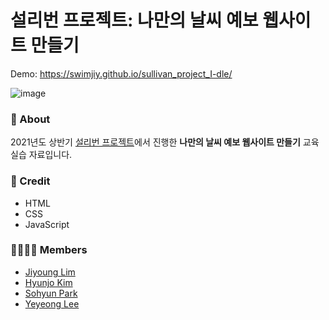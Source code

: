 # 설리번 프로젝트: 나만의 날씨 예보 웹사이트 만들기
Demo: https://swimjiy.github.io/sullivan_project_I-dle/

![image](https://user-images.githubusercontent.com/38487811/134023659-3fa9d436-5450-4149-b427-dd36d139b882.png)
### 📒 About
2021년도 상반기 [설리번 프로젝트](https://sullivanproject.io/)에서 진행한 **나만의 날씨 예보 웹사이트 만들기** 교육 실습 자료입니다.

### 🔧 Credit
- HTML
- CSS
- JavaScript

### 👩‍👩‍👧‍👧  Members
- [Jiyoung Lim](https://github.com/swimjiy)
- [Hyunjo Kim](https://github.com/Kim-Hyunjo)
- [Sohyun Park](https://github.com/pje1740)
- [Yeyeong Lee](https://github.com/Yeyeong99)
